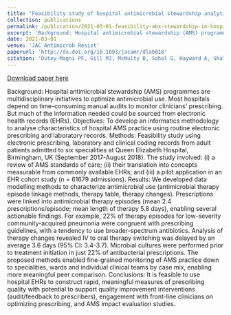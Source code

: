 ```yaml
---
title: "Feasibility study of hospital antimicrobial stewardship analytics using electronic health records"
collection: publications
permalink: /publication/2021-03-01-feasibility-abx-stewardship-in-hospital
excerpt: 'Background: Hospital antimicrobial stewardship (AMS) programmes are multidisciplinary initiatives to optimize antimicrobial use. Most hospitals depend on time-consuming manual audits to monitor clinicians&apos; prescribing. But much of the information needed could be sourced from electronic health records (EHRs). Objectives: To develop an informatics methodology to analyse characteristics of hospital AMS practice using routine electronic prescribing and laboratory records. Methods: Feasibility study using electronic prescribing, laboratory and clinical coding records from adult patients admitted to six specialities at Queen Elizabeth Hospital, Birmingham, UK (September 2017-August 2018). The study involved: (i) a review of AMS standards of care; (ii) their translation into concepts measurable from commonly available EHRs; and (iii) a pilot application in an EHR cohort study (n = 61679 admissions). Results: We developed data modelling methods to characterize antimicrobial use (antimicrobial therapy episode linkage methods, therapy table, therapy changes). Prescriptions were linked into antimicrobial therapy episodes (mean 2.4 prescriptions/episode; mean length of therapy 5.8 days), enabling several actionable findings. For example, 22% of therapy episodes for low-severity community-acquired pneumonia were congruent with prescribing guidelines, with a tendency to use broader-spectrum antibiotics. Analysis of therapy changes revealed IV to oral therapy switching was delayed by an average 3.6 days (95% CI: 3.4-3.7). Microbial cultures were performed prior to treatment initiation in just 22% of antibacterial prescriptions. The proposed methods enabled fine-grained monitoring of AMS practice down to specialities, wards and individual clinical teams by case mix, enabling more meaningful peer comparison. Conclusions: It is feasible to use hospital EHRs to construct rapid, meaningful measures of prescribing quality with potential to support quality improvement interventions (audit/feedback to prescribers), engagement with front-line clinicians on optimizing prescribing, and AMS impact evaluation studies.'
date: 2021-03-01
venue: 'JAC Antimicrob Resist'
paperurl: 'http://dx.doi.org/10.1093/jacamr/dlab018'
citation: 'Dutey-Magni PF, Gill MJ, McNulty D, Sohal G, Hayward A, Shallcross L, et al. Feasibility study of hospital antimicrobial stewardship analytics using electronic health records. <i>JAC Antimicrob Resist.</i> 2021;3: dlab018.'
---
```


<a href='http://dx.doi.org/10.1093/jacamr/dlab018'>Download paper here</a>

Background: Hospital antimicrobial stewardship (AMS) programmes are multidisciplinary initiatives to optimize antimicrobial use. Most hospitals depend on time-consuming manual audits to monitor clinicians&apos; prescribing. But much of the information needed could be sourced from electronic health records (EHRs). Objectives: To develop an informatics methodology to analyse characteristics of hospital AMS practice using routine electronic prescribing and laboratory records. Methods: Feasibility study using electronic prescribing, laboratory and clinical coding records from adult patients admitted to six specialities at Queen Elizabeth Hospital, Birmingham, UK (September 2017-August 2018). The study involved: (i) a review of AMS standards of care; (ii) their translation into concepts measurable from commonly available EHRs; and (iii) a pilot application in an EHR cohort study (n = 61679 admissions). Results: We developed data modelling methods to characterize antimicrobial use (antimicrobial therapy episode linkage methods, therapy table, therapy changes). Prescriptions were linked into antimicrobial therapy episodes (mean 2.4 prescriptions/episode; mean length of therapy 5.8 days), enabling several actionable findings. For example, 22% of therapy episodes for low-severity community-acquired pneumonia were congruent with prescribing guidelines, with a tendency to use broader-spectrum antibiotics. Analysis of therapy changes revealed IV to oral therapy switching was delayed by an average 3.6 days (95% CI: 3.4-3.7). Microbial cultures were performed prior to treatment initiation in just 22% of antibacterial prescriptions. The proposed methods enabled fine-grained monitoring of AMS practice down to specialities, wards and individual clinical teams by case mix, enabling more meaningful peer comparison. Conclusions: It is feasible to use hospital EHRs to construct rapid, meaningful measures of prescribing quality with potential to support quality improvement interventions (audit/feedback to prescribers), engagement with front-line clinicians on optimizing prescribing, and AMS impact evaluation studies.
